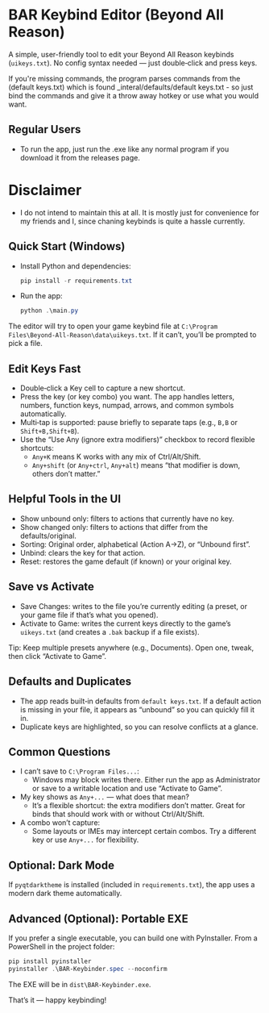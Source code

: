 # BAR Keybind Editor (Beyond All Reason)

A simple, user-friendly tool to edit your Beyond All Reason keybinds (`uikeys.txt`). No config syntax needed — just double‑click and press keys.

If you're missing commands, the program parses commands from the (default keys.txt) which is found _interal/defaults/default keys.txt - so just bind the commands and give it a throw away hotkey or use what you would want.

## Regular Users
- To run the app, just run the .exe like any normal program if you download it from the releases page.

# Disclaimer
- I do not intend to maintain this at all. It is mostly just for convenience for my friends and I, since chaning keybinds is quite a hassle currently.

## Quick Start (Windows)
- Install Python and dependencies:
  ```powershell
  pip install -r requirements.txt
  ```
- Run the app:
  ```powershell
  python .\main.py
  ```

The editor will try to open your game keybind file at `C:\Program Files\Beyond-All-Reason\data\uikeys.txt`. If it can’t, you’ll be prompted to pick a file.

## Edit Keys Fast
- Double‑click a Key cell to capture a new shortcut.
- Press the key (or key combo) you want. The app handles letters, numbers, function keys, numpad, arrows, and common symbols automatically.
- Multi‑tap is supported: pause briefly to separate taps (e.g., `B,B` or `Shift+B,Shift+B`).
- Use the “Use Any (ignore extra modifiers)” checkbox to record flexible shortcuts:
  - `Any+K` means K works with any mix of Ctrl/Alt/Shift.
  - `Any+shift` (or `Any+ctrl`, `Any+alt`) means “that modifier is down, others don’t matter.”

## Helpful Tools in the UI
- Show unbound only: filters to actions that currently have no key.
- Show changed only: filters to actions that differ from the defaults/original.
- Sorting: Original order, alphabetical (Action A→Z), or “Unbound first”.
- Unbind: clears the key for that action.
- Reset: restores the game default (if known) or your original key.

## Save vs Activate
- Save Changes: writes to the file you’re currently editing (a preset, or your game file if that’s what you opened).
- Activate to Game: writes the current keys directly to the game’s `uikeys.txt` (and creates a `.bak` backup if a file exists).

Tip: Keep multiple presets anywhere (e.g., Documents). Open one, tweak, then click “Activate to Game”.

## Defaults and Duplicates
- The app reads built‑in defaults from `default keys.txt`. If a default action is missing in your file, it appears as “unbound” so you can quickly fill it in.
- Duplicate keys are highlighted, so you can resolve conflicts at a glance.

## Common Questions
- I can’t save to `C:\Program Files...`:
  - Windows may block writes there. Either run the app as Administrator or save to a writable location and use “Activate to Game”.
- My key shows as `Any+...` — what does that mean?
  - It’s a flexible shortcut: the extra modifiers don’t matter. Great for binds that should work with or without Ctrl/Alt/Shift.
- A combo won’t capture:
  - Some layouts or IMEs may intercept certain combos. Try a different key or use `Any+...` for flexibility.

## Optional: Dark Mode
If `pyqtdarktheme` is installed (included in `requirements.txt`), the app uses a modern dark theme automatically.

## Advanced (Optional): Portable EXE
If you prefer a single executable, you can build one with PyInstaller. From a PowerShell in the project folder:
```powershell
pip install pyinstaller
pyinstaller .\BAR-Keybinder.spec --noconfirm
```
The EXE will be in `dist\BAR-Keybinder.exe`.

That’s it — happy keybinding!
